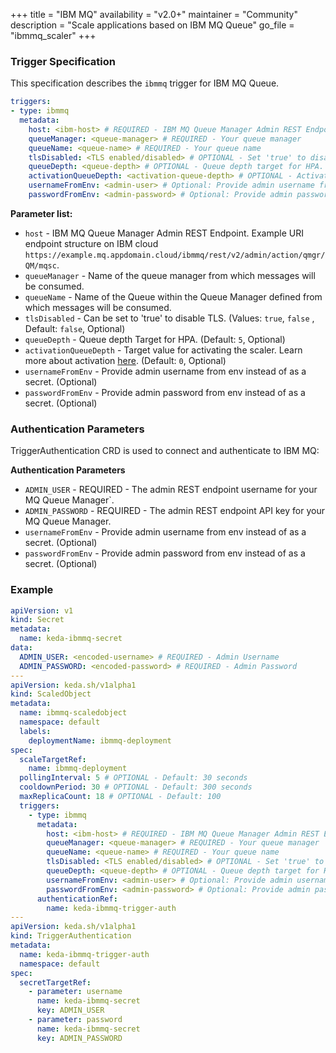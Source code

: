 +++
title = "IBM MQ"
availability = "v2.0+"
maintainer = "Community"
description = "Scale applications based on IBM MQ Queue"
go_file = "ibmmq_scaler"
+++

### Trigger Specification

This specification describes the `ibmmq` trigger for IBM MQ Queue.

```yaml
triggers:
- type: ibmmq
  metadata:
    host: <ibm-host> # REQUIRED - IBM MQ Queue Manager Admin REST Endpoint
    queueManager: <queue-manager> # REQUIRED - Your queue manager
    queueName: <queue-name> # REQUIRED - Your queue name
    tlsDisabled: <TLS enabled/disabled> # OPTIONAL - Set 'true' to disable TLS. Default: false
    queueDepth: <queue-depth> # OPTIONAL - Queue depth target for HPA. Default: 5 messages
    activationQueueDepth: <activation-queue-depth> # OPTIONAL - Activation queue depth target. Default: 0 messages
    usernameFromEnv: <admin-user> # Optional: Provide admin username from env instead of as a secret
    passwordFromEnv: <admin-password> # Optional: Provide admin password from env instead of as a secret
```

**Parameter list:**

- `host` - IBM MQ Queue Manager Admin REST Endpoint. Example URI endpoint structure on IBM cloud `https://example.mq.appdomain.cloud/ibmmq/rest/v2/admin/action/qmgr/QM/mqsc`.
- `queueManager` - Name of the queue manager from which messages will be consumed.
- `queueName` - Name of the Queue within the Queue Manager defined from which messages will be consumed.
- `tlsDisabled` - Can be set to 'true' to disable TLS. (Values: `true`, `false` , Default: `false`, Optional)
- `queueDepth` - Queue depth Target for HPA. (Default: `5`, Optional)
- `activationQueueDepth` - Target value for activating the scaler. Learn more about activation [here](./../concepts/scaling-deployments.md#activating-and-scaling-thresholds). (Default: `0`, Optional)
- `usernameFromEnv` - Provide admin username from env instead of as a secret. (Optional)
- `passwordFromEnv` - Provide admin password from env instead of as a secret. (Optional)

### Authentication Parameters

TriggerAuthentication CRD is used to connect and authenticate to IBM MQ:

**Authentication Parameters**

- `ADMIN_USER` - REQUIRED - The admin REST endpoint username for your MQ Queue Manager`.
- `ADMIN_PASSWORD` - REQUIRED - The admin REST endpoint API key for your MQ Queue Manager.
- `usernameFromEnv` - Provide admin username from env instead of as a secret. (Optional)
- `passwordFromEnv` - Provide admin password from env instead of as a secret. (Optional)

### Example

```yaml
apiVersion: v1
kind: Secret
metadata:
  name: keda-ibmmq-secret
data:
  ADMIN_USER: <encoded-username> # REQUIRED - Admin Username
  ADMIN_PASSWORD: <encoded-password> # REQUIRED - Admin Password
---
apiVersion: keda.sh/v1alpha1
kind: ScaledObject
metadata:
  name: ibmmq-scaledobject
  namespace: default
  labels:
    deploymentName: ibmmq-deployment
spec:
  scaleTargetRef:
    name: ibmmq-deployment
  pollingInterval: 5 # OPTIONAL - Default: 30 seconds
  cooldownPeriod: 30 # OPTIONAL - Default: 300 seconds
  maxReplicaCount: 18 # OPTIONAL - Default: 100
  triggers:
    - type: ibmmq
      metadata:
        host: <ibm-host> # REQUIRED - IBM MQ Queue Manager Admin REST Endpoint
        queueManager: <queue-manager> # REQUIRED - Your queue manager
        queueName: <queue-name> # REQUIRED - Your queue name
        tlsDisabled: <TLS enabled/disabled> # OPTIONAL - Set 'true' to disable TLS. Default: false
        queueDepth: <queue-depth> # OPTIONAL - Queue depth target for HPA. Default: 5 messages
        usernameFromEnv: <admin-user> # Optional: Provide admin username from env instead of as a secret
        passwordFromEnv: <admin-password> # Optional: Provide admin password from env instead of as a secret
      authenticationRef:
        name: keda-ibmmq-trigger-auth
---
apiVersion: keda.sh/v1alpha1
kind: TriggerAuthentication
metadata:
  name: keda-ibmmq-trigger-auth
  namespace: default
spec:
  secretTargetRef:
    - parameter: username
      name: keda-ibmmq-secret
      key: ADMIN_USER
    - parameter: password
      name: keda-ibmmq-secret
      key: ADMIN_PASSWORD
```

